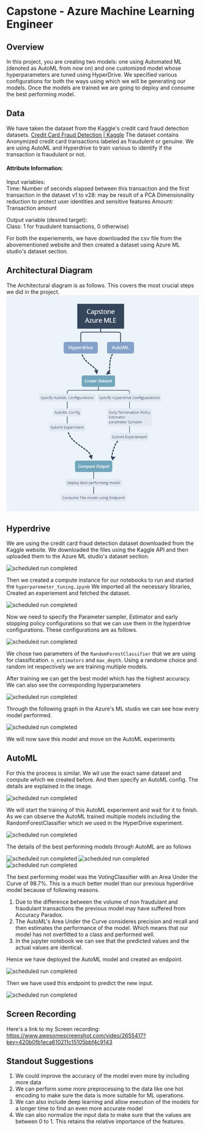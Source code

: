 
# Capstone - Azure Machine Learning Engineer

## Overview
In this project, you are creating two models: one using Automated ML (denoted as AutoML from now on) and one customized model whose hyperparameters are tuned using HyperDrive. We specified various configurations for both the ways using which we will be generating our models. Once the models are trained we are going to deploy and consume the best performing model.

## Data
We have taken the dataset from the Kaggle's credit card fraud detection datasets.
[Credit Card Fraud Detection | Kaggle](https://www.kaggle.com/mlg-ulb/creditcardfraud)
The dataset contains Anonymized credit card transactions labeled as fraudulent or genuine. We are using AutoML and Hyperdrive to train various to identify if the transaction is fraudulant or not.


#### Attribute Information:

Input variables:  
Time: Number of seconds elapsed between this transaction and the first transaction in the dataset
v1 to v28: may be result of a PCA Dimensionality reduction to protect user identities and sensitive features
Amount: Transaction amount
  
Output variable (desired target):  
Class: 1 for fraudulent transactions, 0 otherwise)

For both the experiements, we have downloaded the csv file from the abovementioned website and then created a dataset using Azure ML studio's dataset section.


## Architectural Diagram
The Architectural diagram is as follows. This covers the most crucial steps we did in the project. 
![Architecture](./starter_file/Architecture.png)

## Hyperdrive 
We are using the credit card fraud detection dataset downloaded from the Kaggle website. We downloaded the files using the Kaggle API and then uploaded them to the Azure ML studio's dataset section.

![scheduled run completed](16%20scheduled%20run%20completed.png)

Then we created a compute instance for our notebooks to run and started the `hyperparemeter_tuning.ipynb` We imported all the necessary libraries, Created an experiement and fetched the dataset. 

![scheduled run completed](16%20scheduled%20run%20completed.png)

Now we need to specify the Parameter sampler, Estimator and early stopping policy configurations so that we can use them in the hyperdrive configurations. These configurations are as follows.

![scheduled run completed](16%20scheduled%20run%20completed.png)

We chose two parameters of the `RandomForestClassifier` that we are using for classification. `n_estimators` and `max_depth`. Using a randome choice and random int respectively we are training multiple models.

After training we can get the best model which has the highest accuracy. We can also see the corresponding hyperparameters

![scheduled run completed](16%20scheduled%20run%20completed.png)

Through the following graph in the Azure's ML studio we can see how every model performed.

![scheduled run completed](16%20scheduled%20run%20completed.png)

We will now save this model and move on the AutoML experiments


## AutoML
For this the process is similar. We wil use the exact same dataset and compute which we created before. And then specify an AutoML config. The details are explained in the image.

![scheduled run completed](16%20scheduled%20run%20completed.png)

We will start the training of this AutoML experiement and wait for it to finish. As we can observe the AutoML trained multiple models including the RandomForestClassifier which we used in the HyperDrive experiment.

![scheduled run completed](16%20scheduled%20run%20completed.png)

The details of the best performing models through AutoML are as follows

![scheduled run completed](16%20scheduled%20run%20completed.png)
![scheduled run completed](16%20scheduled%20run%20completed.png)
![scheduled run completed](16%20scheduled%20run%20completed.png)

The best performing model was the VotingClassifier with an Area Under the Curve of 98.7%. This is a much better model than our previous hyperdrive model because of following reasons.
1.	Due to the difference between the volume of non fraudulant and fraudulant transactions the previous model may have suffered from Accuracy Paradox.
2.	The AutoML's Area Under the Curve consideres precision and recall and then estimates the performance of the model. Which means that our model has not overfitted to a class and performed well.
3.	In the jupyter notebook we can see that the predicted values and the actual values are identical.

Hence we have deployed the AutoML model and created an endpoint.

![scheduled run completed](16%20scheduled%20run%20completed.png)

Then we have used this endpoint to predict the new input.

![scheduled run completed](16%20scheduled%20run%20completed.png)


## Screen Recording
Here's a link to my Screen recording: https://www.awesomescreenshot.com/video/2655417?key=420b0fb1eca610211c15105bbf4c9143

## Standout Suggestions
1. We could improve the accuracy of the model even more by including more data
2. We can perform some more preprocessing to the data like one hot encoding to make sure the data is more suitable for ML operations.
3. We can also include deep learning and allow execution of the models for a longer time to find an even more accurate model
4. We can also normalize the input data to make sure that the values are between 0 to 1. This retains the relative importance of the features.
